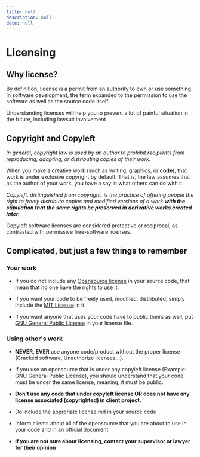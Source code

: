 ```yaml
---
title: null
description: null
date: null
---
```


# Licensing

## Why license?

By definition, license is a permit from an authority to own or use something. In software development, the term expanded to the permission to use the software as well as the source code itself.

Understanding licenses will help you to prevent a lot of painful situation in the future, including lawsuit involvement.

## Copyright and Copyleft

_In general, copyright law is used by an author to prohibit recipients from reproducing, adapting, or distributing copies of their work._

When you make a creative work (such as writing, graphics, or **code**), that work is under exclusive copyright by default. That is, the law assumes that as the author of your work, you have a say in what others can do with it.

_Copyleft, distinguished from copyright, is the practice of offering people the right to freely distribute copies and modified versions of a work **with the stipulation that the same rights be preserved in derivative works created later**._

Copyleft software licenses are considered protective or reciprocal, as contrasted with permissive free-software licenses.

## Complicated, but just a few things to remember

### Your work

- If you do not include any [Opensource license](https://opensource.org/licenses) in your source code, that mean that no one have the rights to use it.

- If you want your code to be freely used, modified, distributed, simply include the [MIT License](https://opensource.org/licenses/MIT) in it.

- If you want anyone that uses your code have to public theirs as well, put [GNU General Public License](https://opensource.org/licenses/GPL-3.0) in your license file.

### Using other's work

- **NEVER, EVER** use anyone code/product without the proper license (Cracked software, Unauthorize licenses...).

- If you use an opensource that is under any copyleft license (Example: GNU General Public License), you should understand that your code must be under the same license, meaning, it must be public.
- **Don't use any code that under copyleft license OR does not have any license associated (copyrighted) in client project.**
- Do include the approriate license.md in your source code
- Inform clients about all of the opensource that you are about to use in your code and in an official document
- **If you are not sure about licensing, contact your supervisor or lawyer for their opinion**

